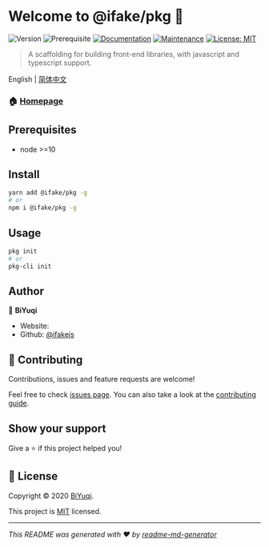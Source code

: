 # Welcome to @ifake/pkg 👋
![Version](https://img.shields.io/badge/version-0.0.0-blue.svg?cacheSeconds=2592000)
![Prerequisite](https://img.shields.io/badge/node-%3E%3D10-blue.svg)
[![Documentation](https://img.shields.io/badge/documentation-yes-brightgreen.svg)](https://github.com/ifakejs/pkg#readme)
[![Maintenance](https://img.shields.io/badge/Maintained%3F-yes-green.svg)](https://github.com/ifakejs/pkg/graphs/commit-activity)
[![License: MIT](https://img.shields.io/github/license/ifakejs/@ifake/pkg)](https://github.com/ifakejs/pkg/blob/master/LICENSE)

> A scaffolding for building front-end libraries, with javascript and typescript support.

English | [简体中文](https://github.com/ifakejs/pkg/blob/master/README.zh-CN.md)

### 🏠 [Homepage](https://github.com/ifakejs/pkg#readme)

## Prerequisites

- node >=10

## Install

```sh
yarn add @ifake/pkg -g
# or
npm i @ifake/pkg -g
```

## Usage

```sh
pkg init
# or
pkg-cli init
```

## Author

👤 **BiYuqi**

* Website:  
* Github: [@ifakejs](https://github.com/ifakejs)

## 🤝 Contributing

Contributions, issues and feature requests are welcome!

Feel free to check [issues page](https://github.com/ifakejs/pkg/issues).
You can also take a look at the [contributing guide]( ).

## Show your support

Give a ⭐️ if this project helped you!

## 📝 License

Copyright © 2020 [BiYuqi](https://github.com/ifakejs).

This project is [MIT](https://github.com/ifakejs/pkg/blob/master/LICENSE) licensed.

***
_This README was generated with ❤️ by [readme-md-generator](https://github.com/kefranabg/readme-md-generator)_
